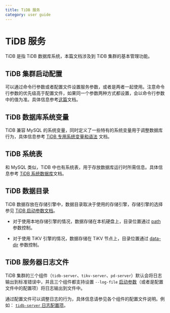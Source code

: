 ```yaml
---
title: TiDB 服务
category: user guide
---
```


# TiDB 服务

TiDB 是指 TiDB 数据库系统，本篇文档涉及到 TiDB 集群的基本管理功能。

## TiDB 集群启动配置

可以通过命令行参数或者配置文件设置服务参数，或者是两者一起使用。注意命令行参数的优先级高于配置文件，如果同一个参数两种方式都设置，会以命令行参数中的值为准。具体信息参考[这篇](../sql/server-command-option.md)文档。

## TiDB 数据库系统变量

TiDB 兼容 MySQL 的系统变量，同时定义了一些特有的系统变量用于调整数据库行为，具体信息参考 [TiDB 专用系统变量和语法](../sql/tidb-specific.md) 文档。

## TiDB 系统表

和 MySQL 类似，TiDB 中也有系统表，用于存放数据库运行时所需信息。具体信息参考 [TiDB 系统数据库](../sql/system-database.md)文档。

## TiDB 数据目录

TiDB 数据存放在存储引擎中，数据目录取决于使用的存储引擎，存储引擎的选择参见 [TiDB 启动参数文档](../op-guide/configuration.md#store)。

- 对于使用本地存储引擎的情况，数据存储在本机硬盘上，目录位置通过 [path](../op-guide/configuration.md#path) 参数控制。

- 对于使用 TiKV 引擎的情况，数据存储在 TiKV 节点上，目录位置通过 [data-dir](../op-guide/configuration.md#data-dir-1) 参数控制。

## TiDB 服务器日志文件

TiDB 集群的三个组件（`tidb-server`、`tikv-server`、`pd-server`）默认会将日志输出到标准错误中，并且三个组件都支持设置 `--log-file` [启动参数](../op-guide/configuration.md)（或者是配置文件中的配置项）将日志输出到文件中。

通过配置文件可以调整日志的行为，具体信息请参见各个组件的配置文件说明。例如： [`tidb-server` 日志配置项](https://github.com/pingcap/tidb/blob/master/config/config.toml.example#L46)。
